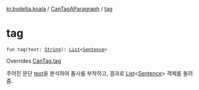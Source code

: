 [kr.bydelta.koala](../index.md) / [CanTagAParagraph](index.md) / [tag](./tag.md)

# tag

`fun tag(text: `[`String`](https://kotlinlang.org/api/latest/jvm/stdlib/kotlin/-string/index.html)`): `[`List`](https://kotlinlang.org/api/latest/jvm/stdlib/kotlin.collections/-list/index.html)`<`[`Sentence`](../-sentence/index.md)`>`

Overrides [CanTag.tag](../-can-tag/tag.md)

주어진 문단 [text](tag.md#kr.bydelta.koala.CanTagAParagraph$tag(kotlin.String)/text)을 분석하여 품사를 부착하고, 결과로 [List](https://kotlinlang.org/api/latest/jvm/stdlib/kotlin.collections/-list/index.html)&lt;[Sentence](../-sentence/index.md)&gt; 객체를 돌려줌.

